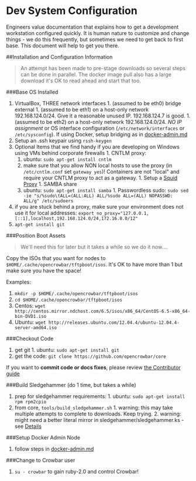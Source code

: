 # Dev System Configuration

Engineers value documentation that explains how to get a development workstation configured quickly. It is human nature to customize and change things - we do this frequently, but sometimes we need to get back to first base.  This document will help to get you there.

##Installation and Configuration Information

> An attempt has been made to pre-stage downloads so several steps can be done in parallel.  The docker image pull also has a large download it's OK to read ahead and start that too.

###Base OS Installed
  1. VirtualBox, THREE network interfaces
    1. (assumed to be eth0) bridge external 
    1. (assumed to be eth1) on a host-only network 192.168.124.0/24.  Give it a reasonable unused IP. 192.168.124.7 is good.
    1. (assumed to be eth2) on a host-only network 192.168.124.0/24.  *NO IP assignment* or OS interface configuration (`/etc/network/interfaces` or `/etc/sysconfig`). If using Docker, setup bridging as in [docker-admin.md](docker-admin.md)
  1. Setup an .ssh keypair using `rssh-keygen`
  1. Optional Items that we find handy if you are developing on Windows using VMs behind corporate firewalls
    1. CNTLM proxy: 
      1. ubuntu: `sudo apt-get install cntlm`
      1. make sure that you allow NON local hosts to use the proxy (in `/etc/cntlm.conf` set `gateway yes`)!  Containers are not "local" and require your CNTLM proxy to act as a gateway.
    1. Setup a [Squid Proxy](proxy-cache.md)
    1. SAMBA share
      1. ubuntu: `sudo apt-get install samba`
    1. Passwordless sudo: `sudo sed -ie "s/%sudo\tALL=(ALL:ALL) ALL/%sudo ALL=(ALL) NOPASSWD: ALL/g" /etc/sudoers`
  1. if you are stuck behind a proxy, make sure your environment does not use it for local addresses: `export no_proxy="127.0.0.1,[::1],localhost,192.168.124.0/24,172.16.0.0/12"`
  1. `apt-get install git`

###Position Boot Assets
  
> We'll need this for later but it takes a while so we do it now....

Copy the ISOs that you want for nodes to `$HOME/.cache/opencrowbar/tftpboot/isos`.  It's OK to have more than 1 but make sure you have the space!

Examples:
  1. `mkdir -p $HOME/.cache/opencrowbar/tftpboot/isos`
  1. `cd $HOME/.cache/opencrowbar/tftpboot/isos`
  1. Centos: `wget http://centos.mirror.ndchost.com/6.5/isos/x86_64/CentOS-6.5-x86_64-bin-DVD1.iso`
  1. Ubuntu: `wget http://releases.ubuntu.com/12.04.4/ubuntu-12.04.4-server-amd64.iso`

###Checkout Code 
  1. get git
    1. ubuntu: `sudo apt-get install git`
  1. get the code: `git clone https://github.com/opencrowbar/core`

If you want to **commit code or docs fixes**, please review [the Contributor guide](../contributing.md)

###Build Sledgehammer (do 1 time, but takes a while)
  1. prep for sledgehammer requirements: 
    1. ubuntu: `sudo apt-get install rpm rpm2cpio`
  1. from core, `tools/build_sledgehammer.sh`
    1. warning: this may take multiple attempts to complete to downloads.  Keep trying.
    2. warning: might need a better literal mirror in sledgehammer/sledgehammer.ks - see [Details]((../../workflow/dev-build-sledgehammer.md))

###Setup Docker Admin Node 
  1. follow steps in [docker-admin.md](docker-admin.md)

###Change to Crowbar user
  1. `su - crowbar` to gain ruby-2.0 and control Crowbar!
